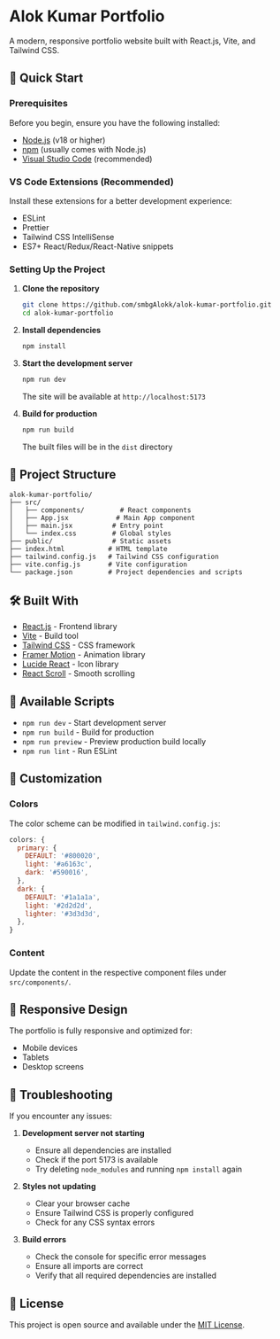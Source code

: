 # Alok Kumar Portfolio

A modern, responsive portfolio website built with React.js, Vite, and Tailwind CSS.

## 🚀 Quick Start

### Prerequisites

Before you begin, ensure you have the following installed:
- [Node.js](https://nodejs.org/) (v18 or higher)
- [npm](https://www.npmjs.com/) (usually comes with Node.js)
- [Visual Studio Code](https://code.visualstudio.com/) (recommended)

### VS Code Extensions (Recommended)

Install these extensions for a better development experience:
- ESLint
- Prettier
- Tailwind CSS IntelliSense
- ES7+ React/Redux/React-Native snippets

### Setting Up the Project

1. **Clone the repository**
   ```bash
   git clone https://github.com/smbgAlokk/alok-kumar-portfolio.git
   cd alok-kumar-portfolio
   ```

2. **Install dependencies**
   ```bash
   npm install
   ```

3. **Start the development server**
   ```bash
   npm run dev
   ```
   The site will be available at `http://localhost:5173`

4. **Build for production**
   ```bash
   npm run build
   ```
   The built files will be in the `dist` directory

## 📁 Project Structure

```
alok-kumar-portfolio/
├── src/
│   ├── components/         # React components
│   ├── App.jsx            # Main App component
│   ├── main.jsx          # Entry point
│   └── index.css         # Global styles
├── public/               # Static assets
├── index.html           # HTML template
├── tailwind.config.js   # Tailwind CSS configuration
├── vite.config.js       # Vite configuration
└── package.json         # Project dependencies and scripts
```

## 🛠️ Built With

- [React.js](https://reactjs.org/) - Frontend library
- [Vite](https://vitejs.dev/) - Build tool
- [Tailwind CSS](https://tailwindcss.com/) - CSS framework
- [Framer Motion](https://www.framer.com/motion/) - Animation library
- [Lucide React](https://lucide.dev/) - Icon library
- [React Scroll](https://www.npmjs.com/package/react-scroll) - Smooth scrolling

## 📝 Available Scripts

- `npm run dev` - Start development server
- `npm run build` - Build for production
- `npm run preview` - Preview production build locally
- `npm run lint` - Run ESLint

## 🎨 Customization

### Colors
The color scheme can be modified in `tailwind.config.js`:
```javascript
colors: {
  primary: {
    DEFAULT: '#800020',
    light: '#a6163c',
    dark: '#590016',
  },
  dark: {
    DEFAULT: '#1a1a1a',
    light: '#2d2d2d',
    lighter: '#3d3d3d',
  },
}
```

### Content
Update the content in the respective component files under `src/components/`.

## 📱 Responsive Design

The portfolio is fully responsive and optimized for:
- Mobile devices
- Tablets
- Desktop screens

## 🔧 Troubleshooting

If you encounter any issues:

1. **Development server not starting**
   - Ensure all dependencies are installed
   - Check if the port 5173 is available
   - Try deleting `node_modules` and running `npm install` again

2. **Styles not updating**
   - Clear your browser cache
   - Ensure Tailwind CSS is properly configured
   - Check for any CSS syntax errors

3. **Build errors**
   - Check the console for specific error messages
   - Ensure all imports are correct
   - Verify that all required dependencies are installed

## 📄 License

This project is open source and available under the [MIT License](LICENSE).